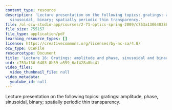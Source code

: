 ```yaml
---
content_type: resource
description: 'Lecture presentation on the following topics: gratings: amplitude, phase,
  sinusoidal, binary; spatially periodic thin transparency.'
file: /ol-ocw-studio-app/courses/2-71-optics-spring-2009/c753a13064038b59a5596af428a8bc41_MIT2_71S09_lec16.pdf
file_size: 755157
file_type: application/pdf
learning_resource_types: []
license: https://creativecommons.org/licenses/by-nc-sa/4.0/
ocw_type: OCWFile
resourcetype: Document
title: 'Lecture 16: Gratings: amplitude and phase, sinusoidal and binary'
uid: c753a130-6403-8b59-a559-6af428a8bc41
video_files:
  video_thumbnail_file: null
video_metadata:
  youtube_id: null
---
```

Lecture presentation on the following topics: gratings: amplitude, phase, sinusoidal, binary; spatially periodic thin transparency.